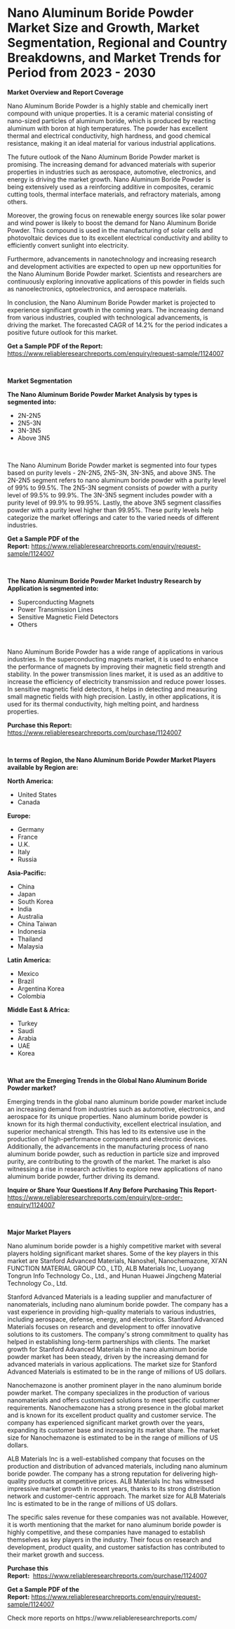 <p><h1>Nano Aluminum Boride Powder Market Size and Growth, Market Segmentation, Regional and Country Breakdowns, and Market Trends for Period from 2023 -  2030</h1></p><p><strong>Market Overview and Report Coverage</strong></p>
<p><p>Nano Aluminum Boride Powder is a highly stable and chemically inert compound with unique properties. It is a ceramic material consisting of nano-sized particles of aluminum boride, which is produced by reacting aluminum with boron at high temperatures. The powder has excellent thermal and electrical conductivity, high hardness, and good chemical resistance, making it an ideal material for various industrial applications.</p><p>The future outlook of the Nano Aluminum Boride Powder market is promising. The increasing demand for advanced materials with superior properties in industries such as aerospace, automotive, electronics, and energy is driving the market growth. Nano Aluminum Boride Powder is being extensively used as a reinforcing additive in composites, ceramic cutting tools, thermal interface materials, and refractory materials, among others.</p><p>Moreover, the growing focus on renewable energy sources like solar power and wind power is likely to boost the demand for Nano Aluminum Boride Powder. This compound is used in the manufacturing of solar cells and photovoltaic devices due to its excellent electrical conductivity and ability to efficiently convert sunlight into electricity.</p><p>Furthermore, advancements in nanotechnology and increasing research and development activities are expected to open up new opportunities for the Nano Aluminum Boride Powder market. Scientists and researchers are continuously exploring innovative applications of this powder in fields such as nanoelectronics, optoelectronics, and aerospace materials.</p><p>In conclusion, the Nano Aluminum Boride Powder market is projected to experience significant growth in the coming years. The increasing demand from various industries, coupled with technological advancements, is driving the market. The forecasted CAGR of 14.2% for the period indicates a positive future outlook for this market.</p></p>
<p><strong>Get a Sample PDF of the Report:</strong> <a href="https://www.reliableresearchreports.com/enquiry/request-sample/1124007">https://www.reliableresearchreports.com/enquiry/request-sample/1124007</a></p>
<p>&nbsp;</p>
<p><strong>Market Segmentation</strong></p>
<p><strong>The Nano Aluminum Boride Powder Market Analysis by types is segmented into:</strong></p>
<p><ul><li>2N-2N5</li><li>2N5-3N</li><li>3N-3N5</li><li>Above 3N5</li></ul></p>
<p>&nbsp;</p>
<p><p>The Nano Aluminum Boride Powder market is segmented into four types based on purity levels - 2N-2N5, 2N5-3N, 3N-3N5, and above 3N5. The 2N-2N5 segment refers to nano aluminum boride powder with a purity level of 99% to 99.5%. The 2N5-3N segment consists of powder with a purity level of 99.5% to 99.9%. The 3N-3N5 segment includes powder with a purity level of 99.9% to 99.95%. Lastly, the above 3N5 segment classifies powder with a purity level higher than 99.95%. These purity levels help categorize the market offerings and cater to the varied needs of different industries.</p></p>
<p><strong>Get a Sample PDF of the Report:</strong>&nbsp;<a href="https://www.reliableresearchreports.com/enquiry/request-sample/1124007">https://www.reliableresearchreports.com/enquiry/request-sample/1124007</a></p>
<p>&nbsp;</p>
<p><strong>The Nano Aluminum Boride Powder Market Industry Research by Application is segmented into:</strong></p>
<p><ul><li>Superconducting Magnets</li><li>Power Transmission Lines</li><li>Sensitive Magnetic Field Detectors</li><li>Others</li></ul></p>
<p>&nbsp;</p>
<p><p>Nano Aluminum Boride Powder has a wide range of applications in various industries. In the superconducting magnets market, it is used to enhance the performance of magnets by improving their magnetic field strength and stability. In the power transmission lines market, it is used as an additive to increase the efficiency of electricity transmission and reduce power losses. In sensitive magnetic field detectors, it helps in detecting and measuring small magnetic fields with high precision. Lastly, in other applications, it is used for its thermal conductivity, high melting point, and hardness properties.</p></p>
<p><strong>Purchase this Report:</strong>&nbsp; <a href="https://www.reliableresearchreports.com/purchase/1124007">https://www.reliableresearchreports.com/purchase/1124007</a></p>
<p>&nbsp;</p>
<p><strong>In terms of Region, the Nano Aluminum Boride Powder Market Players available by Region are:</strong></p>
<p>
    <p> <strong> North America: </strong>
        <ul>
            <li>United States</li>
            <li>Canada</li>
        </ul>
        </p> 
    <p> <strong> Europe: </strong>
        <ul>
            <li>Germany</li>
            <li>France</li>
            <li>U.K.</li>
            <li>Italy</li>
            <li>Russia</li>
        </ul>
        </p> 
    <p> <strong> Asia-Pacific: </strong>
        <ul>
            <li>China</li>
            <li>Japan</li>
            <li>South Korea</li>
            <li>India</li>
            <li>Australia</li>
            <li>China Taiwan</li>
            <li>Indonesia</li>
            <li>Thailand</li>
            <li>Malaysia</li>
        </ul>
        </p> 
    <p> <strong> Latin America: </strong>
        <ul>
            <li>Mexico</li>
            <li>Brazil</li>
            <li>Argentina Korea</li>
            <li>Colombia</li>
        </ul>
        </p> 
    <p> <strong> Middle East & Africa: </strong>
        <ul>
            <li>Turkey</li>
            <li>Saudi</li>
            <li>Arabia</li>
            <li>UAE</li>
            <li>Korea</li>
        </ul>
    </p>
    </p>
<p>&nbsp;</p>
<p><strong>What are the Emerging Trends in the Global Nano Aluminum Boride Powder market?</strong></p>
<p><p>Emerging trends in the global nano aluminum boride powder market include an increasing demand from industries such as automotive, electronics, and aerospace for its unique properties. Nano aluminum boride powder is known for its high thermal conductivity, excellent electrical insulation, and superior mechanical strength. This has led to its extensive use in the production of high-performance components and electronic devices. Additionally, the advancements in the manufacturing process of nano aluminum boride powder, such as reduction in particle size and improved purity, are contributing to the growth of the market. The market is also witnessing a rise in research activities to explore new applications of nano aluminum boride powder, further driving its demand.</p></p>
<p><strong>Inquire or Share Your Questions If Any Before Purchasing This Report</strong>- <a href="https://www.reliableresearchreports.com/enquiry/pre-order-enquiry/1124007">https://www.reliableresearchreports.com/enquiry/pre-order-enquiry/1124007</a></p>
<p>&nbsp;</p>
<p><strong>Major Market Players</strong></p>
<p><p>Nano aluminum boride powder is a highly competitive market with several players holding significant market shares. Some of the key players in this market are Stanford Advanced Materials, Nanoshel, Nanochemazone, XI'AN FUNCTION MATERIAL GROUP CO., LTD, ALB Materials Inc, Luoyang Tongrun Info Technology Co., Ltd., and Hunan Huawei Jingcheng Material Technology Co., Ltd.</p><p>Stanford Advanced Materials is a leading supplier and manufacturer of nanomaterials, including nano aluminum boride powder. The company has a vast experience in providing high-quality materials to various industries, including aerospace, defense, energy, and electronics. Stanford Advanced Materials focuses on research and development to offer innovative solutions to its customers. The company's strong commitment to quality has helped in establishing long-term partnerships with clients. The market growth for Stanford Advanced Materials in the nano aluminum boride powder market has been steady, driven by the increasing demand for advanced materials in various applications. The market size for Stanford Advanced Materials is estimated to be in the range of millions of US dollars.</p><p>Nanochemazone is another prominent player in the nano aluminum boride powder market. The company specializes in the production of various nanomaterials and offers customized solutions to meet specific customer requirements. Nanochemazone has a strong presence in the global market and is known for its excellent product quality and customer service. The company has experienced significant market growth over the years, expanding its customer base and increasing its market share. The market size for Nanochemazone is estimated to be in the range of millions of US dollars.</p><p>ALB Materials Inc is a well-established company that focuses on the production and distribution of advanced materials, including nano aluminum boride powder. The company has a strong reputation for delivering high-quality products at competitive prices. ALB Materials Inc has witnessed impressive market growth in recent years, thanks to its strong distribution network and customer-centric approach. The market size for ALB Materials Inc is estimated to be in the range of millions of US dollars.</p><p>The specific sales revenue for these companies was not available. However, it is worth mentioning that the market for nano aluminum boride powder is highly competitive, and these companies have managed to establish themselves as key players in the industry. Their focus on research and development, product quality, and customer satisfaction has contributed to their market growth and success.</p></p>
<p><strong>Purchase this Report:</strong>&nbsp;&nbsp;<a href="https://www.reliableresearchreports.com/purchase/1124007">https://www.reliableresearchreports.com/purchase/1124007</a></p>
<p></p>
<p><strong>Get a Sample PDF of the Report:</strong>&nbsp;<a href="https://www.reliableresearchreports.com/enquiry/request-sample/1124007">https://www.reliableresearchreports.com/enquiry/request-sample/1124007</a></p>
<p>Check more reports on https://www.reliableresearchreports.com/</p>